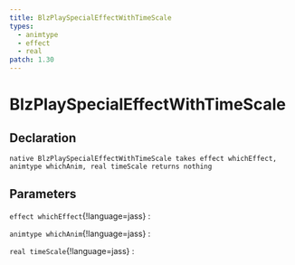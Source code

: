 ```yaml
---
title: BlzPlaySpecialEffectWithTimeScale
types:
  - animtype
  - effect
  - real
patch: 1.30
---
```


# BlzPlaySpecialEffectWithTimeScale

## Declaration

```jass
native BlzPlaySpecialEffectWithTimeScale takes effect whichEffect, animtype whichAnim, real timeScale returns nothing
```

## Parameters
`effect whichEffect`{!language=jass}
: 

`animtype whichAnim`{!language=jass}
: 

`real timeScale`{!language=jass}
: 

